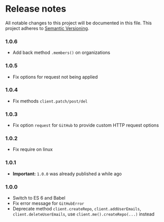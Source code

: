 # Release notes
All notable changes to this project will be documented in this file.
This project adheres to [Semantic Versioning](http://semver.org/).

### 1.0.6

- Add back method `.members()` on organizations

### 1.0.5

- Fix options for request not being applied

### 1.0.4

- Fix methods `client.patch/post/del`

### 1.0.3

- Fix option `request` for `GitHub` to provide custom HTTP request options

### 1.0.2

- Fix require on linux

### 1.0.1

- **Important:** `1.0.0` was already published a while ago

### 1.0.0

- Switch to ES 6 and Babel
- Fix error message for `GitHubError`
- Deprecate method `client.createRepo`, `client.addUserEmails`, `client.deleteUserEmails`, use `client.me().createRepo(...)` instead
